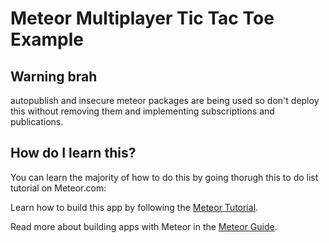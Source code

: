 # Meteor Multiplayer Tic Tac Toe Example

## Warning brah

autopublish and insecure meteor packages are being used so don't deploy this without removing them and implementing subscriptions and publications.

## How do I learn this?

You can learn the majority of how to do this by going thorugh this to do list tutorial on Meteor.com:

Learn how to build this app by following the [Meteor Tutorial](http://www.meteor.com/install).

Read more about building apps with Meteor in the [Meteor Guide](http://guide.meteor.com).
